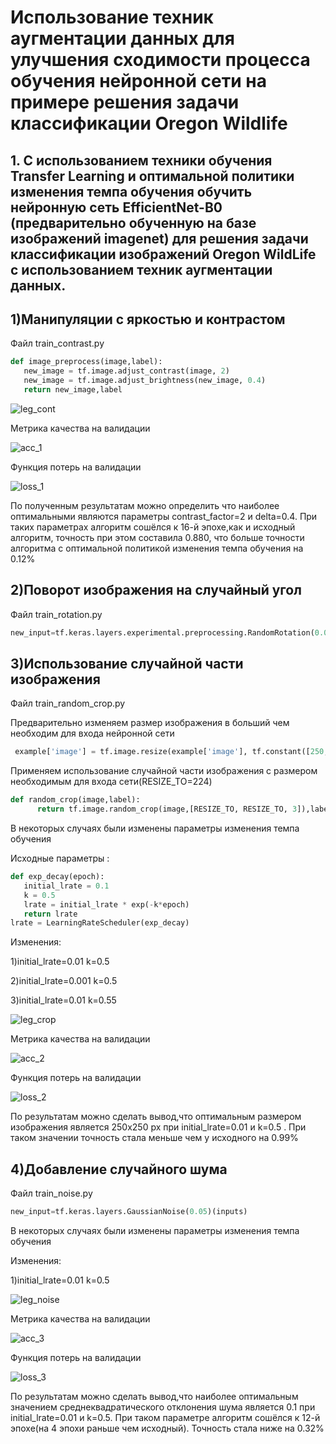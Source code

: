 # Использование техник аугментации данных для улучшения сходимости процесса обучения нейронной сети на примере решения задачи классификации Oregon Wildlife
## 1. С использованием техники обучения Transfer Learning  и оптимальной политики изменения темпа обучения обучить нейронную сеть EfficientNet-B0 (предварительно обученную на базе изображений imagenet) для решения задачи классификации изображений Oregon WildLife с использованием техник аугментации данных.
## 1)Манипуляции с яркостью и контрастом
Файл train_contrast.py
 ```python
 def image_preprocess(image,label):
    new_image = tf.image.adjust_contrast(image, 2)
    new_image = tf.image.adjust_brightness(new_image, 0.4)
    return new_image,label
 ```
 
![leg_cont](https://user-images.githubusercontent.com/80068414/113008418-af214780-917f-11eb-84fb-8f7275f95dc6.jpg)
 
Метрика качества на валидации

![acc_1](https://github.com/EugenTrifonov/lab_4/blob/main/graphs/epoch_categorical_accuracy_contrast.svg)

Функция потерь на валидации

![loss_1](https://github.com/EugenTrifonov/lab_4/blob/main/graphs/epoch_loss_contrast.svg)

По полученным результатам можно определить что наиболее оптимальными являются параметры contrast_factor=2 и delta=0.4. При таких параметрах алгоритм сошёлся к 16-й эпохе,как и исходный алгоритм, точность при этом составила 0.880, что больше точности алгоритма с оптимальной политикой изменения темпа обучения на 0.12% 
## 2)Поворот изображения на случайный угол 
Файл train_rotation.py
```python
new_input=tf.keras.layers.experimental.preprocessing.RandomRotation(0.05,fill_mode='reflect')(inputs)
```

## 3)Использование случайной части изображения 
Файл train_random_crop.py

Предварительно изменяем размер изображения в больший чем необходим для входа нейронной сети
```python
 example['image'] = tf.image.resize(example['image'], tf.constant([250,250]))
```
Применяем использование случайной части изображения с размером необходимым для входа сети(RESIZE_TO=224)
```python
def random_crop(image,label):
      return tf.image.random_crop(image,[RESIZE_TO, RESIZE_TO, 3]),label
```

В некоторых случаях были изменены параметры изменения темпа обучения

Исходные параметры : 
```python
def exp_decay(epoch):
   initial_lrate = 0.1
   k = 0.5
   lrate = initial_lrate * exp(-k*epoch)
   return lrate
lrate = LearningRateScheduler(exp_decay)
```
Изменения:

1)initial_lrate=0.01 k=0.5

2)initial_lrate=0.001 k=0.5

3)initial_lrate=0.01 k=0.55


![leg_crop](https://user-images.githubusercontent.com/80068414/113012156-2e644a80-9183-11eb-8b49-710a63b1f552.jpg)

Метрика качества на валидации 

![acc_2](https://github.com/EugenTrifonov/lab_4/blob/main/graphs/epoch_categorical_accuracy_crop.svg)

Функция потерь на валидации

![loss_2](https://github.com/EugenTrifonov/lab_4/blob/main/graphs/epoch_loss_crop.svg)

По результатам можно сделать вывод,что оптимальным размером изображения является 250х250 px при initial_lrate=0.01 и k=0.5 . При таком значении точность стала меньше чем у исходного на 0.99%
## 4)Добавление случайного шума
Файл train_noise.py
```python
new_input=tf.keras.layers.GaussianNoise(0.05)(inputs)
```
В некоторых случаях были изменены параметры изменения темпа обучения

Изменения:

1)initial_lrate=0.01 k=0.5

![leg_noise](https://user-images.githubusercontent.com/80068414/113015678-75077400-9186-11eb-908c-615c18c72845.jpg)

Метрика качества на валидации 

![acc_3](https://github.com/EugenTrifonov/lab_4/blob/main/graphs/epoch_categorical_accuracy_noise.svg)

Функция потерь на валидации

![loss_3](https://github.com/EugenTrifonov/lab_4/blob/main/graphs/epoch_loss_noise.svg)

По результатам можно сделать вывод,что наиболее оптимальным значением среднеквадратического отклонения шума является 0.1 при initial_lrate=0.01 и k=0.5. При таком параметре алгоритм сошёлся к 12-й эпохе(на 4 эпохи раньше чем исходный). Точность стала ниже на 0.32%
